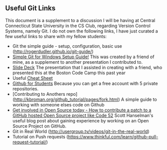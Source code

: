## Useful Git Links ##

This document is a supplement to a discussion I will be having at Central Connecticut State University in the CS Club, regarding Version Control Systems, namely Git. I do not own the following links, I have just curated a few useful links to share with my fellow students:

- Git the simple guide - setup, configuration, basic use (http://rogerdudler.github.io/git-guide/)
- [Simple Git for Windows Setup Guide!](https://gist.github.com/dmangiarelli/1a0ae107aaa5c478c51e) This was created by a friend of mine, as a supplement to another presentation I contributed to.
- [Slide Deck](http://aradhye.com/be-a-git-ninja-deck) The presentation that I assisted in creating with a friend, who presented this at the Boston Code Camp this past year
- Useful [Cheat Sheet](http://www.git-tower.com/blog/git-cheat-sheet/) 
- [Github for Students](https://education.github.com/) Because you can get a free account with 5 private repositories.
- [Contributing to Anothers repo] (http://kbroman.org/github_tutorial/pages/fork.html) A simple guide to working with someone elses code on Github
- [Get involved in Open Source today - How to contribute a patch to a GitHub hosted Open Source project like Code 52](http://www.hanselman.com/blog/GetInvolvedInOpenSourceTodayHowToContributeAPatchToAGitHubHostedOpenSourceProjectLikeCode52.aspx) Scott Hanselman's useful blog post about gaining experience by working on an Open Source Project on GitHub.
- Git in Real World (http://usergroup.tv/videos/git-in-the-real-world)
- Tutorial on Push requests (https://www.thinkful.com/learn/github-pull-request-tutorial/)
